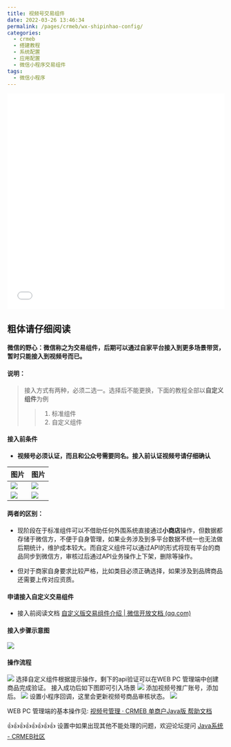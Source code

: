 ```yaml
---
title: 视频号交易组件
date: 2022-03-26 13:46:34
permalink: /pages/crmeb/wx-shipinhao-config/
categories:
  - crmeb
  - 搭建教程
  - 系统配置
  - 应用配置
  - 微信小程序交易组件
tags:
  - 微信小程序
---
```

<iframe src="//player.bilibili.com/player.html?aid=460910729&bvid=BV1K5411M7dh&cid=347750789&page=1" scrolling="no" border="0" frameborder="no" framespacing="0" allowfullscreen="true" height="500" width="100%"> </iframe>

## **粗体请仔细阅读**

#### **微信的野心：微信称之为交易组件，后期可以通过自家平台接入到更多场景带货，暂时只能接入到视频号而已。**

#### 说明：

>接入方式有两种，必须二选一。选择后不能更换，下面的教程全部以**自定义组件**为例
>
>>1.  标准组件
>>2.  自定义组件

#### **接入前条件**

* **视频号必须认证，而且和公众号需要同名。接入前认证视频号请仔细确认**

| 图片                                                         | 图片                                                         |
| ------------------------------------------------------------ | ------------------------------------------------------------ |
| ![](http://pic.xbdzz.cn/write/202112221613809.png) | ![](http://pic.xbdzz.cn/write/202112221613810.png) |
| ![](http://pic.xbdzz.cn/write/202112221613811.png) | ![](http://pic.xbdzz.cn/write/202112221613813.png) |


#### **两者的区别：**

* 现阶段在于标准组件可以不借助任何外围系统直接通过**小商店**操作，但数据都存储于微信方，不便于自身管理，如果业务涉及到多平台数据不统一也无法做后期统计，维护成本较大。而自定义组件可以通过API的形式将现有平台的商品同步到微信方，审核过后通过API业务操作上下架，删除等操作。

* 但对于商家自身要求比较严格，比如类目必须正确选择，如果涉及到品牌商品还需要上传对应资质。

#### **申请接入自定义交易组件**

* 接入前阅读文档  [自定义版交易组件介绍 | 微信开放文档 (qq.com)](https://developers.weixin.qq.com/miniprogram/dev/framework/ministore/minishopopencomponent2/Introduction2.html)

#### **接入步骤示意图**

![](http://pic.xbdzz.cn/write/202112221613814.png)

#### **操作流程**

![](http://pic.xbdzz.cn/write/202112221613815.png)
选择自定义组件根据提示操作，剩下的api验证可以在WEB PC 管理端中创建商品完成验证。
接入成功后如下图即可引入场景
![](http://pic.xbdzz.cn/write/202112221613816.png)
添加视频号推广账号，添加后。
![](http://pic.xbdzz.cn/write/202112221613817.png)
设置小程序回调，这里会更新视频号商品审核状态。
![](http://pic.xbdzz.cn/write/202112221613818.png)

WEB PC 管理端的基本操作见: [视频号管理 · CRMEB 单商户Java版 帮助文档](https://help.crmeb.net/crmeb_java/2288701)

👍👍👍👍👍👍👍👍 设置中如果出现其他不能处理的问题，欢迎论坛提问 [Java系统 - CRMEB社区](https://q.crmeb.com/?categoryId=122&sequence=0)
